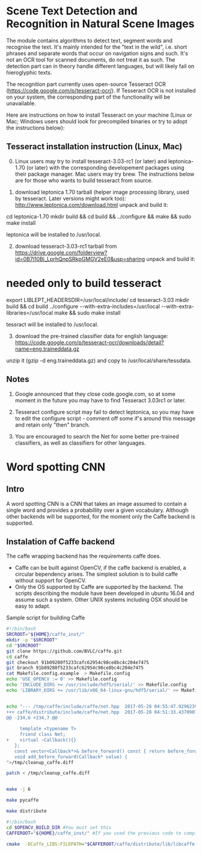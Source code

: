 Scene Text Detection and Recognition in Natural Scene Images
============================================================

The module contains algorithms to detect text, segment words and recognise the text.
It's mainly intended for the "text in the wild", i.e. short phrases and separate words that occur on navigation signs and such. It's not an OCR tool for scanned documents, do not treat it as such.
The detection part can in theory handle different languages, but will likely fail on hieroglyphic texts.

The recognition part currently uses open-source Tesseract OCR (https://code.google.com/p/tesseract-ocr/). If Tesseract OCR is not installed on your system, the corresponding part of the functionality will be unavailable.

Here are instructions on how to install Tesseract on your machine (Linux or Mac; Windows users should look for precompiled binaries or try to adopt the instructions below):

Tesseract installation instruction (Linux, Mac)
-----------------------------------------------

0. Linux users may try to install tesseract-3.03-rc1 (or later) and leptonica-1.70 (or later) with the corresponding developement packages using their package manager. Mac users may try brew. The instructions below are for those who wants to build tesseract from source.

1. download leptonica 1.70 tarball (helper image processing library, used by tesseract. Later versions might work too):
http://www.leptonica.com/download.html
unpack and build it:

cd leptonica-1.70
mkdir build && cd build && ../configure && make && sudo make install

leptonica will be installed to /usr/local.

2. download tesseract-3.03-rc1 tarball from https://drive.google.com/folderview?id=0B7l10Bj_LprhQnpSRkpGMGV2eE0&usp=sharing
unpack and build it:

# needed only to build tesseract
export LIBLEPT_HEADERSDIR=/usr/local/include/
cd tesseract-3.03
mkdir build && cd build
../configure --with-extra-includes=/usr/local --with-extra-libraries=/usr/local
make && sudo make install

tessract will be installed to /usr/local.

3. download the pre-trained classifier data for english language:
https://code.google.com/p/tesseract-ocr/downloads/detail?name=eng.traineddata.gz

unzip it (gzip -d eng.traineddata.gz) and copy to /usr/local/share/tessdata.

Notes
-----
1. Google announced that they close code.google.com, so at some moment in the future you may have to find Tesseract 3.03rc1 or later.

2. Tesseract configure script may fail to detect leptonica, so you may have to edit the configure script - comment off some if's around this message and retain only "then" branch.

3. You are encouraged to search the Net for some better pre-trained classifiers, as well as classifiers for other languages.


Word spotting CNN
=================

Intro
-----

A word spotting CNN is a CNN that takes an image assumed to contain a single word and provides a probabillity over a given vocabulary.
Although other backends will be supported, for the moment only the Caffe backend is supported.




Instalation of Caffe backend
----------------------------
The caffe wrapping backend has the requirements caffe does.
* Caffe can be built against OpenCV, if the caffe backend is enabled, a circular bependency arises.
The simplest solution is to build caffe without support for OpenCV.
* Only the OS supported by Caffe are supported by the backend. 
The scripts describing the module have been developed in ubuntu 16.04 and assume such a system.
Other UNIX systems including OSX should be easy to adapt.

Sample script for building Caffe

```bash
#!/bin/bash
SRCROOT="${HOME}/caffe_inst/"
mkdir -p "$SRCROOT"
cd "$SRCROOT"
git clone https://github.com/BVLC/caffe.git
cd caffe
git checkout 91b09280f5233cafc62954c98ce8bc4c204e7475
git branch 91b09280f5233cafc62954c98ce8bc4c204e7475
cat Makefile.config.example  > Makefile.config
echo 'USE_OPENCV := 0' >> Makefile.config
echo 'INCLUDE_DIRS += /usr/include/hdf5/serial/' >> Makefile.config
echo 'LIBRARY_DIRS += /usr/lib/x86_64-linux-gnu/hdf5/serial/' >> Makefile.config


echo "--- /tmp/caffe/include/caffe/net.hpp	2017-05-28 04:55:47.929623902 +0200
+++ caffe/distribute/include/caffe/net.hpp	2017-05-28 04:51:33.437090768 +0200
@@ -234,6 +234,7 @@
 
     template <typename T>
     friend class Net;
+    virtual ~Callback(){}
   };
   const vector<Callback*>& before_forward() const { return before_forward_; }
   void add_before_forward(Callback* value) {
">/tmp/cleanup_caffe.diff

patch < /tmp/cleanup_caffe.diff


make -j 6

make pycaffe

make distribute
```


```bash
#!/bin/bash
cd $OPENCV_BUILD_DIR #You must set this
CAFFEROOT="${HOME}/caffe_inst/" #If you used the previous code to compile Caffe in ubuntu 16.04

cmake  -DCaffe_LIBS:FILEPATH="$CAFFEROOT/caffe/distribute/lib/libcaffe.so" -DBUILD_opencv_ts:BOOL="0" -DBUILD_opencv_dnn:BOOL="0" -DBUILD_opencv_dnn_modern:BOOL="0" -DCaffe_INCLUDE_DIR:PATH="$CAFFEROOT/caffe/distribute/include" -DWITH_MATLAB:BOOL="0" -DBUILD_opencv_cudabgsegm:BOOL="0"  -DWITH_QT:BOOL="1" -DBUILD_opencv_cudaoptflow:BOOL="0" -DBUILD_opencv_cudastereo:BOOL="0" -DBUILD_opencv_cudafilters:BOOL="0" -DBUILD_opencv_cudev:BOOL="1" -DOPENCV_EXTRA_MODULES_PATH:PATH="/home/anguelos/work/projects/opencv_gsoc/opencv_contrib/modules"   ./


```
